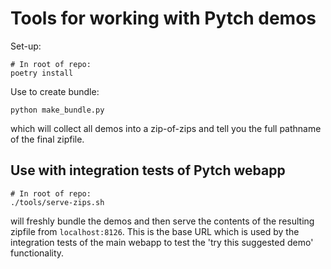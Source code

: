 # Tools for working with Pytch demos

Set-up:

``` shell
# In root of repo:
poetry install
```

Use to create bundle:

``` shell
python make_bundle.py
```

which will collect all demos into a zip-of-zips and tell you the full
pathname of the final zipfile.


## Use with integration tests of Pytch webapp

``` shell
# In root of repo:
./tools/serve-zips.sh
```

will freshly bundle the demos and then serve the contents of the
resulting zipfile from `localhost:8126`.  This is the base URL which
is used by the integration tests of the main webapp to test the 'try
this suggested demo' functionality.
